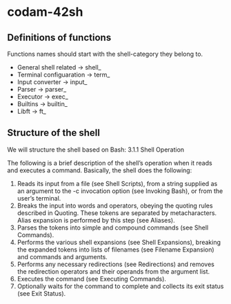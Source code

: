 # codam-42sh

## Definitions of functions
Functions names should start with the shell-category they belong to.
- General shell related -> shell_
- Terminal configuaration -> term_
- Input converter -> input_
- Parser -> parser_
- Executor -> exec_
- Builtins -> builtin_
- Libft -> ft_

## Structure of the shell
We will structure the shell based on Bash: 3.1.1 Shell Operation

The following is a brief description of the shell’s operation when it reads and executes a command. Basically, the shell does the following:

1. Reads its input from a file (see Shell Scripts), from a string supplied as an argument to the -c invocation option (see Invoking Bash), or from the user’s terminal.
2. Breaks the input into words and operators, obeying the quoting rules described in Quoting. These tokens are separated by metacharacters. Alias expansion is performed by this step (see Aliases).
3. Parses the tokens into simple and compound commands (see Shell Commands).
4. Performs the various shell expansions (see Shell Expansions), breaking the expanded tokens into lists of filenames (see Filename Expansion) and commands and arguments.
5. Performs any necessary redirections (see Redirections) and removes the redirection operators and their operands from the argument list.
6. Executes the command (see Executing Commands).
7. Optionally waits for the command to complete and collects its exit status (see Exit Status). 